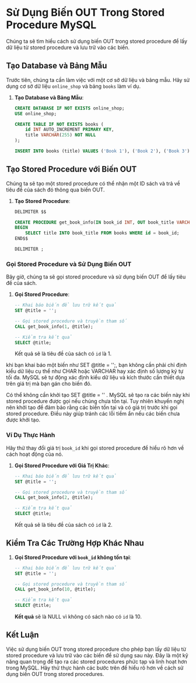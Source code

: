 # Sử Dụng Biến OUT Trong Stored Procedure MySQL

Chúng ta sẽ tìm hiểu cách sử dụng biến OUT trong stored procedure để lấy dữ liệu từ stored procedure và lưu trữ vào các biến.

## Tạo Database và Bảng Mẫu

Trước tiên, chúng ta cần làm việc với một cơ sở dữ liệu và bảng mẫu. Hãy sử dụng cơ sở dữ liệu `online_shop` và bảng `books` làm ví dụ.

1. **Tạo Database và Bảng Mẫu**:
   ```sql
   CREATE DATABASE IF NOT EXISTS online_shop;
   USE online_shop;

   CREATE TABLE IF NOT EXISTS books (
       id INT AUTO_INCREMENT PRIMARY KEY,
       title VARCHAR(255) NOT NULL
   );

   INSERT INTO books (title) VALUES ('Book 1'), ('Book 2'), ('Book 3'), ('Book 4'), ('Book 5');
   ```

## Tạo Stored Procedure với Biến OUT

Chúng ta sẽ tạo một stored procedure có thể nhận một ID sách và trả về tiêu đề của sách đó thông qua biến OUT.

1. **Tạo Stored Procedure**:
   ```sql
   DELIMITER $$

   CREATE PROCEDURE get_book_info(IN book_id INT, OUT book_title VARCHAR(255))
   BEGIN
       SELECT title INTO book_title FROM books WHERE id = book_id;
   END$$

   DELIMITER ;
   ```

### Gọi Stored Procedure và Sử Dụng Biến OUT

Bây giờ, chúng ta sẽ gọi stored procedure và sử dụng biến OUT để lấy tiêu đề của sách.

1. **Gọi Stored Procedure**:
   ```sql
   -- Khai báo biến để lưu trữ kết quả
   SET @title = '';

   -- Gọi stored procedure và truyền tham số
   CALL get_book_info(1, @title);

   -- Kiểm tra kết quả
   SELECT @title;
   ```

   Kết quả sẽ là tiêu đề của sách có `id` là 1.
   
khi bạn khai báo một biến như SET @title = '';, bạn không cần phải chỉ định kiểu dữ liệu cụ thể như CHAR hoặc VARCHAR hay xác định số lượng ký tự tối đa.
   MySQL sẽ tự động xác định kiểu dữ liệu và kích thước cần thiết dựa trên giá trị mà bạn gán cho biến đó.

Có thể không cần khởi tạo SET @title = '' . MySQL sẽ tạo ra các biến này khi stored procedure được gọi nếu chúng chưa tồn tại.
   Tuy nhiên khuyến nghị nên khởi tạo để đảm bảo rằng các biến tồn tại và có giá trị trước khi gọi stored procedure.
   Điều này giúp tránh các lỗi tiềm ẩn nếu các biến chưa được khởi tạo.

### Ví Dụ Thực Hành

Hãy thử thay đổi giá trị `book_id` khi gọi stored procedure để hiểu rõ hơn về cách hoạt động của nó.

1. **Gọi Stored Procedure với Giá Trị Khác**:
   ```sql
   -- Khai báo biến để lưu trữ kết quả
   SET @title = '';

   -- Gọi stored procedure và truyền tham số
   CALL get_book_info(2, @title);

   -- Kiểm tra kết quả
   SELECT @title;
   ```

   Kết quả sẽ là tiêu đề của sách có `id` là 2.

## Kiểm Tra Các Trường Hợp Khác Nhau

1. **Gọi Stored Procedure với `book_id` không tồn tại**:
   ```sql
   -- Khai báo biến để lưu trữ kết quả
   SET @title = '';

   -- Gọi stored procedure và truyền tham số
   CALL get_book_info(10, @title);

   -- Kiểm tra kết quả
   SELECT @title;
   ```

   **Kết quả** sẽ là NULL vì không có sách nào có `id` là 10.

## Kết Luận

Việc sử dụng biến OUT trong stored procedure cho phép bạn lấy dữ liệu từ stored procedure và lưu trữ vào các biến để sử dụng sau này. Đây là một kỹ năng quan trọng để tạo ra các stored procedures phức tạp và linh hoạt hơn trong MySQL. Hãy thử thực hành các bước trên để hiểu rõ hơn về cách sử dụng biến OUT trong stored procedures.
